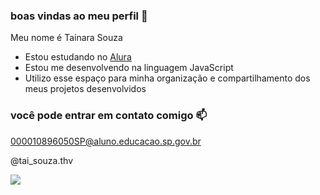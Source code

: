 ### boas vindas ao meu perfil 💙

Meu nome é Tainara Souza

- Estou estudando no [Alura](https://www.alura.com.br)
- Estou me desenvolvendo na linguagem JavaScript
- Utilizo esse espaço para minha organização e compartilhamento dos meus projetos desenvolvidos

### você pode entrar em contato comigo 📫 

000010896050SP@aluno.educacao.sp.gov.br

@tai_souza.thv

![](https://media.tenor.com/fpTPMWRwUcIAAAAM/bts-ok.gif)
